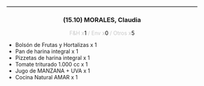 <hr style='border:1px solid rgb(200,200,200)'>
<div style='page-break-inside: avoid'>

<div style='text-align:center'>

<h3> (15.10) MORALES, <span class='grey'>Claudia</span></h3>

<p  style='color:rgb(200,200,200)'>F&H x<span  style='color:black'>1</span> / Env x<span  style='color:black'>0</span> / Otros x<span  style='color:black'>5</span></p>
</div>

<ul>
<li class='li-horizontal'> Bolsón de Frutas y Hortalizas x 1</li>
<li class='li-horizontal'> Pan de harina integral x 1</li>
<li class='li-horizontal'> Pizzetas de harina integral x 1</li>
<li class='li-horizontal'> Tomate triturado 1.000 cc x 1</li>
<li class='li-horizontal'> Jugo de MANZANA + UVA x 1</li>
<li class='li-horizontal'> Cocina Natural AMAR x 1</li>
</ul>
</div>

